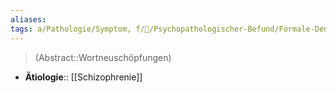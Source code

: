 ```yaml
---
aliases: 
tags: a/Pathologie/Symptom, f/💭/Psychopathologischer-Befund/Formale-Denkstörung, m/m31
---
```

> (Abstract::Wortneuschöpfungen)
- **Ätiologie**:: [[Schizophrenie]]